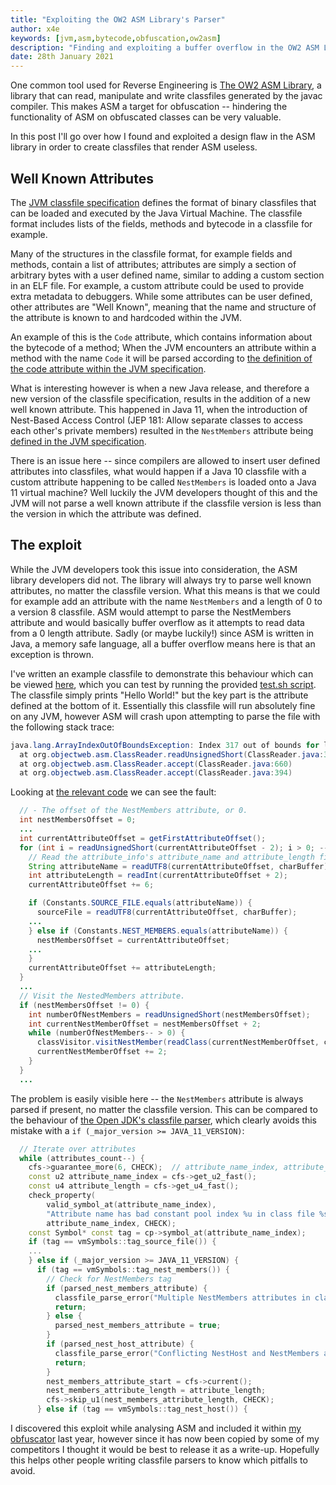 ```yaml
---
title: "Exploiting the OW2 ASM Library's Parser"
author: x4e
keywords: [jvm,asm,bytecode,obfuscation,ow2asm]
description: "Finding and exploiting a buffer overflow in the OW2 ASM Library"
date: 28th January 2021
---
```


One common tool used for Reverse Engineering is [The OW2 ASM Library](https://gitlab.ow2.org/asm/asm/), a library that can read, manipulate and write classfiles generated by the javac compiler. This makes ASM a target for obfuscation -- hindering the functionality of ASM on obfuscated classes can be very valuable.

In this post I'll go over how I found and exploited a design flaw in the ASM library in order to create classfiles that render ASM useless.

## Well Known Attributes

The [JVM classfile specification](https://docs.oracle.com/javase/specs/jvms/se15/html/jvms-4.html) defines the format of binary classfiles that can be loaded and executed by the Java Virtual Machine. The classfile format includes lists of the fields, methods and bytecode in a classfile for example.

Many of the structures in the classfile format, for example fields and methods, contain a list of attributes; attributes are simply a section of arbitrary bytes with a user defined name, similar to adding a custom section in an ELF file. For example, a custom attribute could be used to provide extra metadata to debuggers. While some attributes can be user defined, other attributes are "Well Known", meaning that the name and structure of the attribute is known to and hardcoded within the JVM. 

An example of this is the `Code` attribute, which contains information about the bytecode of a method; When the JVM encounters an attribute within a method with the name `Code` it will be parsed according to [the definition of the code attribute within the JVM specification](https://docs.oracle.com/javase/specs/jvms/se15/html/jvms-4.html#jvms-4.7.3).

What is interesting however is when a new Java release, and therefore a new version of the classfile specification, results in the addition of a new well known attribute. This happened in Java 11, when the introduction of Nest-Based Access Control (JEP 181: Allow separate classes to access each other's private members) resulted in the `NestMembers` attribute being [defined in the JVM specification](https://docs.oracle.com/javase/specs/jvms/se15/html/jvms-4.html#jvms-4.7.29). 

There is an issue here -- since compilers are allowed to insert user defined attributes into classfiles, what would happen if a Java 10 classfile with a custom attribute happening to be called `NestMembers` is loaded onto a Java 11 virtual machine? Well luckily the JVM developers thought of this and the JVM will not parse a well known attribute if the classfile version is less than the version in which the attribute was defined.

## The exploit

While the JVM developers took this issue into consideration, the ASM library developers did not. The library will always try to parse well known attributes, no matter the classfile version. What this means is that we could for example add an attribute with the name `NestMembers` and a length of 0 to a version 8 classfile. ASM would attempt to parse the NestMembers attribute and would basically buffer overflow as it attempts to read data from a 0 length attribute. Sadly (or maybe luckily!) since ASM is written in Java, a memory safe language, all a buffer overflow means here is that an exception is thrown.

I've written an example classfile to demonstrate this behaviour which can be viewed [here](https://github.com/x4e/Blog/blob/master/003-Exploiting-ASM-1/Exploit.jcod), which you can test by running the provided [test.sh script](https://github.com/x4e/Blog/blob/master/003-Exploiting-ASM-1/test.sh). The classfile simply prints "Hello World!" but the key part is the attribute defined at the bottom of it. Essentially this classfile will run absolutely fine on any JVM, however ASM will crash upon attempting to parse the file with the following stack trace:

```Java
java.lang.ArrayIndexOutOfBoundsException: Index 317 out of bounds for length 317
  at org.objectweb.asm.ClassReader.readUnsignedShort(ClassReader.java:3561)
  at org.objectweb.asm.ClassReader.accept(ClassReader.java:660)
  at org.objectweb.asm.ClassReader.accept(ClassReader.java:394)
```

Looking at [the relevant code](https://gitlab.ow2.org/asm/asm/-/blob/ASM_9_0/asm/src/main/java/org/objectweb/asm/ClassReader.java) we can see the fault:

```Java
  // - The offset of the NestMembers attribute, or 0.
  int nestMembersOffset = 0;
  ...
  int currentAttributeOffset = getFirstAttributeOffset();
  for (int i = readUnsignedShort(currentAttributeOffset - 2); i > 0; --i) {
    // Read the attribute_info's attribute_name and attribute_length fields.
    String attributeName = readUTF8(currentAttributeOffset, charBuffer);
    int attributeLength = readInt(currentAttributeOffset + 2);
    currentAttributeOffset += 6;

    if (Constants.SOURCE_FILE.equals(attributeName)) {
      sourceFile = readUTF8(currentAttributeOffset, charBuffer);
    ...
    } else if (Constants.NEST_MEMBERS.equals(attributeName)) {
      nestMembersOffset = currentAttributeOffset;
    ...
    }
    currentAttributeOffset += attributeLength;
  }
  ...
  // Visit the NestedMembers attribute.
  if (nestMembersOffset != 0) {
    int numberOfNestMembers = readUnsignedShort(nestMembersOffset);
    int currentNestMemberOffset = nestMembersOffset + 2;
    while (numberOfNestMembers-- > 0) {
      classVisitor.visitNestMember(readClass(currentNestMemberOffset, charBuffer));
      currentNestMemberOffset += 2;
    }
  }
  ...
```

The problem is easily visible here -- the `NestMembers` attribute is always parsed if present, no matter the classfile version. This can be compared to the behaviour of [the Open JDK's classfile parser](https://github.com/openjdk/jdk/blob/0da9cad5f55713bc81f3a0689b8836ff548ad0cf/src/hotspot/share/classfile/classFileParser.cpp#L3715), which clearly avoids this mistake with a `if (_major_version >= JAVA_11_VERSION)`:

```C++
  // Iterate over attributes
  while (attributes_count--) {
    cfs->guarantee_more(6, CHECK);  // attribute_name_index, attribute_length
    const u2 attribute_name_index = cfs->get_u2_fast();
    const u4 attribute_length = cfs->get_u4_fast();
    check_property(
        valid_symbol_at(attribute_name_index),
        "Attribute name has bad constant pool index %u in class file %s",
        attribute_name_index, CHECK);
    const Symbol* const tag = cp->symbol_at(attribute_name_index);
    if (tag == vmSymbols::tag_source_file()) {
    ...
    } else if (_major_version >= JAVA_11_VERSION) {
      if (tag == vmSymbols::tag_nest_members()) {
        // Check for NestMembers tag
        if (parsed_nest_members_attribute) {
          classfile_parse_error("Multiple NestMembers attributes in class file %s", THREAD);
          return;
        } else {
          parsed_nest_members_attribute = true;
        }
        if (parsed_nest_host_attribute) {
          classfile_parse_error("Conflicting NestHost and NestMembers attributes in class file %s", THREAD);
          return;
        }
        nest_members_attribute_start = cfs->current();
        nest_members_attribute_length = attribute_length;
        cfs->skip_u1(nest_members_attribute_length, CHECK);
      } else if (tag == vmSymbols::tag_nest_host()) {
```

I discovered this exploit while analysing ASM and included it within [my obfuscator](https://binclub.dev/binscure) last year, however since it has now been copied by some of my competitors I thought it would be best to release it as a write-up. Hopefully this helps other people writing classfile parsers to know which pitfalls to avoid.
